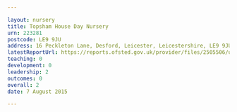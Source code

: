```yaml
---

layout: nursery
title: Topsham House Day Nursery
urn: 223281
postcode: LE9 9JU
address: 16 Peckleton Lane, Desford, Leicester, Leicestershire, LE9 9JU
latestReportUrl: https://reports.ofsted.gov.uk/provider/files/2505506/urn/223281.pdf
teaching: 0
development: 0
leadership: 2
outcomes: 0
overall: 2
date: 7 August 2015

---
```

